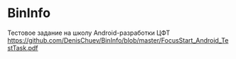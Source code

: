 # BinInfo

Тестовое задание на школу Android-разработки ЦФТ <br>
https://github.com/DenisChuev/BinInfo/blob/master/FocusStart_Android_TestTask.pdf
